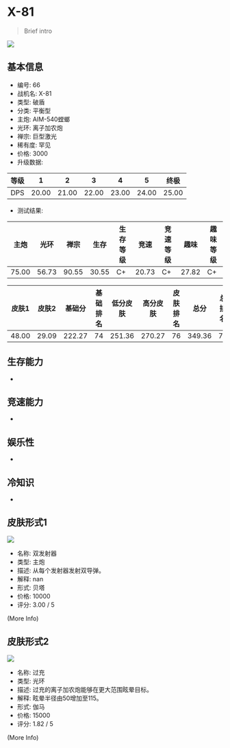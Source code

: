 # X-81

> Brief intro

<img src="/ships/ship_66.png" style={{zoom:1}}/>

## 基本信息

- 编号: 66
- 战机名: X-81
- 类型: 破盾
- 分类: 平衡型
- 主炮: AIM-540螳螂
- 光环: 离子加农炮
- 禅宗: 巨型激光
- 稀有度: 罕见
- 价格: 3000
- 升级数据: 

| 等级 | 1 | 2 | 3 | 4 | 5 | 终极 |
|--|--|--|--|--|--|--|
| DPS | 20.00 | 21.00 | 22.00 | 23.00 | 24.00 | 25.00 |

- 测试结果: 

| 主炮 | 光环 | 禅宗 | 生存 | 生存等级 | 竞速 | 竞速等级 | 趣味 | 趣味等级 |
|--|--|--|--|--|--|--|--|--|
| 75.00 | 56.73 | 90.55 | 30.55 | C+ | 20.73 | C+ | 27.82 | C+ |

| 皮肤1 | 皮肤2 | 基础分 | 基础排名 | 低分皮肤 | 高分皮肤 | 皮肤排名 | 总分 | 总排名 |
|--|--|--|--|--|--|--|--|--|
| 48.00 | 29.09 | 222.27 | 74 | 251.36 | 270.27 | 76 | 349.36 | 79 |

## 生存能力

-

## 竞速能力

-

## 娱乐性

-

## 冷知识

-

## 皮肤形式1

<img src="/ships/ship_66_apex_1.png" style={{zoom:1}}/>

- 名称: 双发射器
- 类型: 主炮
- 描述: 从每个发射器发射双导弹。
- 解释: nan
- 形式: 贝塔
- 价格: 10000
- 评分: 3.00 / 5

(More Info)

## 皮肤形式2

<img src="/ships/ship_66_apex_2.png" style={{zoom:1}}/>

- 名称: 过充
- 类型: 光环
- 描述: 过充的离子加农炮能够在更大范围眩晕目标。
- 解释: 眩晕半径由50增加至115。
- 形式: 伽马
- 价格: 15000
- 评分: 1.82 / 5

(More Info)
